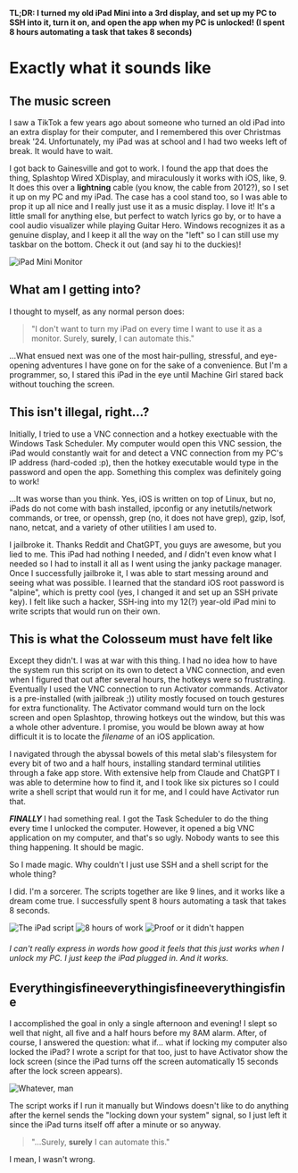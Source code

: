 **TL;DR: I turned my old iPad Mini into a 3rd display, and set up my PC to SSH into it, turn it on, and open the app when my PC is unlocked! (I spent 8 hours automating a task that takes 8 seconds)**

# Exactly what it sounds like
## The music screen
I saw a TikTok a few years ago about someone who turned an old iPad into an extra display for their computer, and I remembered this over Christmas break '24. Unfortunately, my iPad was at school and I had two weeks left of break. It would have to wait.

I got back to Gainesville and got to work. I found the app that does the thing, Splashtop Wired XDisplay, and miraculously it works with iOS, like, 9. It does this over a **lightning** cable (you know, the cable from 2012?), so I set it up on my PC and my iPad. The case has a cool stand too, so I was able to prop it up all nice and I really just use it as a music display. I love it! It's a little small for anything else, but perfect to watch lyrics go by, or to have a cool audio visualizer while playing Guitar Hero. Windows recognizes it as a genuine display, and I keep it all the way on the "left" so I can still use my taskbar on the bottom. Check it out (and say hi to the duckies)! 

![iPad Mini Monitor](images/activity/01-23-2025/ipad-monitor.webp)

## What am I getting into?
I thought to myself, as any normal person does:

> "I don't want to turn my iPad on every time I want to use it as a monitor. Surely, **surely**, I can automate this." 

...What ensued next was one of the most hair-pulling, stressful, and eye-opening adventures I have gone on for the sake of a convenience. But I'm a programmer, so, I stared this iPad in the eye until Machine Girl stared back without touching the screen. 

## This isn't illegal, right...?
Initially, I tried to use a VNC connection and a hotkey exectuable with the Windows Task Scheduler. My computer would open this VNC session, the iPad would constantly wait for and detect a VNC connection from my PC's IP address (hard-coded :p), then the hotkey executable would type in the password and open the app. Something this complex was definitely going to work! 

...It was worse than you think. Yes, iOS is written on top of Linux, but no, iPads do not come with bash installed, ipconfig or any inetutils/network commands, or tree, or openssh, grep (no, it does not have grep), gzip, lsof, nano, netcat, and a variety of other utilities I am used to. 

I jailbroke it. Thanks Reddit and ChatGPT, you guys are awesome, but you lied to me. This iPad had nothing I needed, and *I* didn't even know what I needed so I had to install it all as I went using the janky package manager. Once I successfully jailbroke it, I was able to start messing around and seeing what was possible. I learned that the standard iOS root password is "alpine", which is pretty cool (yes, I changed it and set up an SSH private key). I felt like such a hacker, SSH-ing into my 12(?) year-old iPad mini to write scripts that would run on their own. 

## This is what the Colosseum must have felt like

Except they didn't. I was at war with this thing. I had no idea how to have the system run this script on its own to detect a VNC connection, and even when I figured that out after several hours, the hotkeys were so frustrating. Eventually I used the VNC connection to run Activator commands. Activator is a pre-installed (with jailbreak ;)) utility mostly focused on touch gestures for extra functionality. The Activator command would turn on the lock screen and open Splashtop, throwing hotkeys out the window, but this was a whole other adventure. I promise, you would be blown away at how difficult it is to locate the *filename* of an iOS application. 

I navigated through the abyssal bowels of this metal slab's filesystem for every bit of two and a half hours, installing standard terminal utilities through a fake app store. With extensive help from Claude and ChatGPT I was able to determine how to find it, and I took like six pictures so I could write a shell script that would run it for me, and I could have Activator run that. 

***FINALLY*** I had something real. I got the Task Scheduler to do the thing every time I unlocked the computer. However, it opened a big VNC application on my computer, and that's so ugly. Nobody wants to see this thing happening. It should be magic. 

So I made magic. Why couldn't I just use SSH and a shell script for the whole thing? 

I did. I'm a sorcerer. The scripts together are like 9 lines, and it works like a dream come true. I successfully spent 8 hours automating a task that takes 8 seconds. 

![The iPad script](images/activity/01-23-2025/open-xdisplay.webp) 
![8 hours of work](images/activity/01-23-2025/the-culmination-of-8-hours.webp)
![Proof or it didn't happen](images/activity/01-23-2025/the-proof.gif)
###### I can't really express in words how good it feels that this just works when I unlock my PC. I just keep the iPad plugged in. And it works.

## Everythingisfineeverythingisfineeverythingisfine
I accomplished the goal in only a single afternoon and evening! I slept so well that night, all five and a half hours before my 8AM alarm. After, of course, I answered the question: what if... what if locking my computer also locked the iPad? I wrote a script for that too, just to have Activator show the lock screen (since the iPad turns off the screen automatically 15 seconds after the lock screen appears). 

![Whatever, man](images/activity/01-23-2025/ipad-lock-script.webp)

The script works if I run it manually but Windows doesn't like to do anything after the kernel sends the "locking down your system" signal, so I just left it since the iPad turns itself off after a minute or so anyway. 

> "...Surely, **surely** I can automate this."

I mean, I wasn't wrong. 
